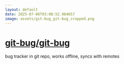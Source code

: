 ```yaml
---
layout: default
date: 2025-07-06T03:08:52.984657
image: assets/git-bug_git-bug_cropped.png
---
```


# [git-bug/git-bug](https://github.com/git-bug/git-bug)

bug tracker in git repo, works offline, syncs with remotes

